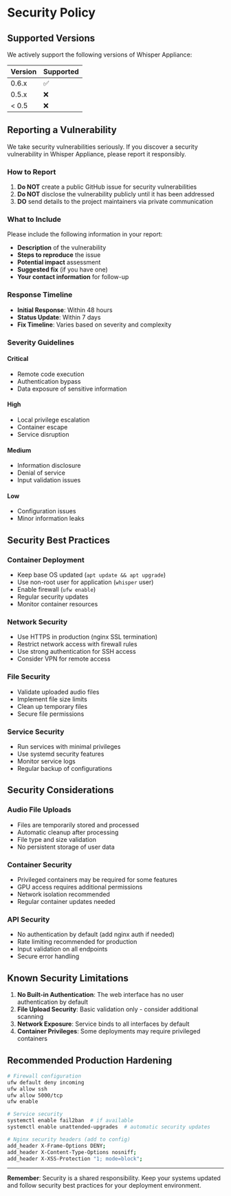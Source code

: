 # Security Policy

## Supported Versions

We actively support the following versions of Whisper Appliance:

| Version | Supported          |
| ------- | ------------------ |
| 0.6.x   | :white_check_mark: |
| 0.5.x   | :x:                |
| < 0.5   | :x:                |

## Reporting a Vulnerability

We take security vulnerabilities seriously. If you discover a security vulnerability in Whisper Appliance, please report it responsibly.

### How to Report

1. **Do NOT** create a public GitHub issue for security vulnerabilities
2. **Do NOT** disclose the vulnerability publicly until it has been addressed
3. **DO** send details to the project maintainers via private communication

### What to Include

Please include the following information in your report:

- **Description** of the vulnerability
- **Steps to reproduce** the issue
- **Potential impact** assessment
- **Suggested fix** (if you have one)
- **Your contact information** for follow-up

### Response Timeline

- **Initial Response**: Within 48 hours
- **Status Update**: Within 7 days
- **Fix Timeline**: Varies based on severity and complexity

### Severity Guidelines

#### Critical
- Remote code execution
- Authentication bypass
- Data exposure of sensitive information

#### High
- Local privilege escalation
- Container escape
- Service disruption

#### Medium
- Information disclosure
- Denial of service
- Input validation issues

#### Low
- Configuration issues
- Minor information leaks

## Security Best Practices

### Container Deployment
- Keep base OS updated (`apt update && apt upgrade`)
- Use non-root user for application (`whisper` user)
- Enable firewall (`ufw enable`)
- Regular security updates
- Monitor container resources

### Network Security
- Use HTTPS in production (nginx SSL termination)
- Restrict network access with firewall rules
- Use strong authentication for SSH access
- Consider VPN for remote access

### File Security
- Validate uploaded audio files
- Implement file size limits
- Clean up temporary files
- Secure file permissions

### Service Security
- Run services with minimal privileges
- Use systemd security features
- Monitor service logs
- Regular backup of configurations

## Security Considerations

### Audio File Uploads
- Files are temporarily stored and processed
- Automatic cleanup after processing
- File type and size validation
- No persistent storage of user data

### Container Security
- Privileged containers may be required for some features
- GPU access requires additional permissions
- Network isolation recommended
- Regular container updates needed

### API Security
- No authentication by default (add nginx auth if needed)
- Rate limiting recommended for production
- Input validation on all endpoints
- Secure error handling

## Known Security Limitations

1. **No Built-in Authentication**: The web interface has no user authentication by default
2. **File Upload Security**: Basic validation only - consider additional scanning
3. **Network Exposure**: Service binds to all interfaces by default
4. **Container Privileges**: Some deployments may require privileged containers

## Recommended Production Hardening

```bash
# Firewall configuration
ufw default deny incoming
ufw allow ssh
ufw allow 5000/tcp
ufw enable

# Service security
systemctl enable fail2ban  # if available
systemctl enable unattended-upgrades  # automatic security updates

# Nginx security headers (add to config)
add_header X-Frame-Options DENY;
add_header X-Content-Type-Options nosniff;
add_header X-XSS-Protection "1; mode=block";
```

---

**Remember**: Security is a shared responsibility. Keep your systems updated and follow security best practices for your deployment environment.